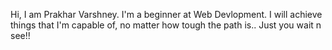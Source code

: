 Hi, I am Prakhar Varshney. I'm a beginner at Web Devlopment.
I will achieve things that I'm capable of, no matter how tough the path is.. Just you wait n see!!